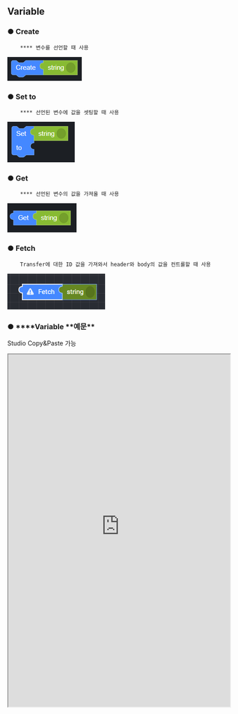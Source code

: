 ## Variable

### ● **Create**

        **** 변수를 선언할 때 사용

![](../../img/assets/image%20%2873%29.png)

### ● **Set to**

        **** 선언된 변수에 값을 셋팅할 때 사용

![](../../img/assets/image%20%2875%29.png)

### ● **Get**

        **** 선언된 변수의 값을 가져올 때 사용

![](../../img/assets/image%20%28157%29.png)

### ● **Fetch**

        Transfer에 대한 ID 값을 가져와서 header와 body의 값을 컨트롤할 때 사용

![](../../img/assets/image%20%28162%29.png)

### ● \***\*Variable **예문\*\*
<p class='comment'>Studio Copy&Paste 가능</p>
<iframe
    src="https://d1sxhpvag16wqc.cloudfront.net/v3.1.0/variable/variable_example"
    width="100%"
    height="800px"
    allow=""
    sandbox="allow-scripts allow-same-origin" />
<div class="display-pdf">
    <p><img src="../../img/assets/image%20%28176%29.png" alt="" /></p>
    <p><img src="../../img/assets/image%20%2866%29.png" alt="" /></p>
    <p><img src="../../img/assets/image%20%2882%29.png" alt="" /></p>
</div>

### ● \***\*Variable **결과\*\*

```text
{
  "result": {
    "reqVal": "Hello SyncTree!",
    "responseOperator": {
      "_id": "2e120f5b4d34c678833c354541a74e10",
      "_rev": 3,
      "name": "helloworld",
      "data": "{\"Commodity_Id\":7,\"Commodity_Code\":\"com-code1\",\"Commodity_Name\":\"com-name1\",\"Commodity_Group_1_Id\":123,\"Commodity_Group_2_Id\":456,\"Commodity_Description\":\"com-desc1\",\"External_Ref\":\"com-extref\",\"Status_Enum\":true,\"Created_By\":999,\"Created_Datetime\":\"2020-11-03T00:00:00\",\"Modified_By\":null,\"Modified_Datetime\":\"1900-01-01T00:00:00\",\"Lock_Id\":888}",
      "updated": "2020-11-03T14:38:39.753Z"
    }
  }
}

// Console
[21.09.16 16:01:14] [INFO] {"request":{"header":{"Content-Type":"application\/json"},"body":{"reqVal":"Hello SyncTree!"}}}
[21.09.16 16:01:14] [INFO] {"request":{"header":[],"body":[]},"response":{"status_code":200,"header":{"Server":["Cowboy"],"Connection":["keep-alive"],"X-Powered-By":["Express"],"Access-Control-Allow-Origin":["*"],"Access-Control-Allow-Headers":["Content-Type, X-Requested-With"],"Access-Control-Allow-Methods":["GET, PUT, DELETE, OPTIONS"],"Content-Type":["application\/json; charset=utf-8"],"Content-Length":["502"],"Etag":["W\/\"1f6-l3Diy2a2dp9GEFi4Bx5Z1jCsll8\""],"Vary":["Accept-Encoding"],"Date":["Thu, 16 Sep 2021 07:01:14 GMT"],"Via":["1.1 vegur"]},"body":{"_id":"2e120f5b4d34c678833c354541a74e10","_rev":3,"name":"helloworld","data":"{\"Commodity_Id\":7,\"Commodity_Code\":\"com-code1\",\"Commodity_Name\":\"com-name1\",\"Commodity_Group_1_Id\":123,\"Commodity_Group_2_Id\":456,\"Commodity_Description\":\"com-desc1\",\"External_Ref\":\"com-extref\",\"Status_Enum\":true,\"Created_By\":999,\"Created_Datetime\":\"2020-11-03T00:00:00\",\"Modified_By\":null,\"Modified_Datetime\":\"1900-01-01T00:00:00\",\"Lock_Id\":888}","updated":"2020-11-03T14:38:39.753Z"}}}
```
